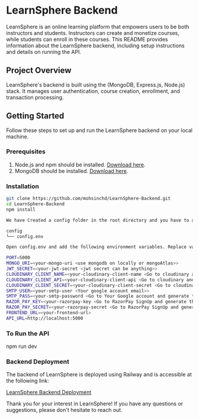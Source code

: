 # LearnSphere Backend

LearnSphere is an online learning platform that empowers users to be both instructors and students. Instructors can create and monetize courses, while students can enroll in these courses. This README provides information about the LearnSphere backend, including setup instructions and details on running the API.

## Project Overview

LearnSphere's backend is built using the (MongoDB, Express.js, Node.js) stack. It manages user authentication, course creation, enrollment, and transaction processing.

## Getting Started

Follow these steps to set up and run the LearnSphere backend on your local machine.

### Prerequisites

1. Node.js and npm should be installed. [Download here](https://nodejs.org/).
2. MongoDB should be installed. [Download here](https://www.mongodb.com/try/download/community).

### Installation

```bash
git clone https://github.com/mohsinchd/LearnSphere-Backend.git
cd LearnSphere-Backend
npm install

We have Created a config folder in the root directory and you have to add a config.env file inside it.

config
└── config.env

Open config.env and add the following environment variables. Replace values with your configurations:

PORT=5000
MONGO_URI=<your-mongo-uri <use mongodb on locally or mongoAtlas>>
JWT_SECRET=<your-jwt-secret <jwt secret can be anything>>
CLOUDINARY_CLIENT_NAME=<your-cloudinary-client-name <Go to cloudinary and get your credentials>>
CLOUDINARY_CLIENT_API=<your-cloudinary-client-api <Go to cloudinary and get your credentials>>
CLOUDINARY_CLIENT_SECRET=<your-cloudinary-client-secret <Go to cloudinary and get your credentials>>
SMTP_USER=<your-smtp-user <Your google account email>>
SMTP_PASS=<your-smtp-password <Go to Your Google account and generate the application password from their and paste it here>>
RAZOR_PAY_KEY=<your-razorpay-key <Go to RazorPay SignUp and generate the credentials from the account settings.>>
RAZOR_PAY_SECRET=<your-razorpay-secret <Go to RazorPay SignUp and generate the credentials from the account settings.>>
FRONTEND_URL=<your-frontend-url>
API_URL=http://localhost:5000
```

### To Run the API

npm run dev

### Backend Deployment

The backend of LearnSphere is deployed using Railway and is accessible at the following link:

[LearnSphere Backend Deployment](https://LearnSphere-backend-production.up.railway.app/)

Thank you for your interest in LearnSphere! If you have any questions or suggestions, please don't hesitate to reach out.
